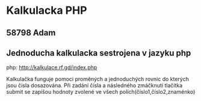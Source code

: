 # Kalkulacka PHP
## 58798 Adam
## Jednoducha kalkulacka sestrojena v jazyku php
php: http://kalkulace.rf.gd/index.php

Kalkulačka funguje pomoci proměných a jednoduchých rovnic do kterých jsou čísla dosazována.
Při zadání čísla a následného zmáčknutí tlačítka submit se zapíšou hodnoty zvolené ve všech
polích(číslo1,číslo2,znaménko)
